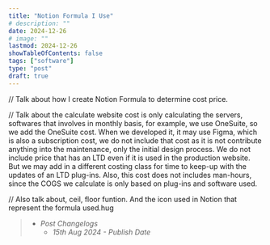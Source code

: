```yaml
---
title: "Notion Formula I Use"
# description: ""
date: 2024-12-26
# image: ""
lastmod: 2024-12-26
showTableOfContents: false
tags: ["software"]
type: "post"
draft: true
---
```


// Talk about how I create Notion Formula to determine cost price.

// Talk about the calculate website cost is only calculating the servers, softwares that involves in monthly basis, for example, we use OneSuite, so we add the OneSuite cost.
When we developed it, it may use Figma, which is also a subscription cost, we do not include that cost as it is not contribute anything into the maintenance, only the initial design process.
We do not include price that has an LTD even if it is used in the production website. But we may add in a different costing class for time to keep-up with the updates of an LTD plug-ins.
Also, this cost does not includes man-hours, since the COGS we calculate is only based on plug-ins and software used.

// Also talk about, ceil, floor funtion. And the icon used in Notion that represent the formula used.hug

> - *Post Changelogs*
>   - *15th Aug 2024 - Publish Date*

